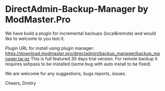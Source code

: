 # DirectAdmin-Backup-Manager by ModMaster.Pro

We have build a plugin for incremental  backups (local&remote) and would like to welcome to you test it. 

Plugin URL for install using plugin manager: https://download.modmaster.pro/directadmin/backup_manager/backup_manager.tar.gz
This is full featured 30 days trial version.
For remote backup it requires sshpass to be installed  (some bug with auto install to be fixed)

We are welcome for any suggestions, bugs reports, issues.

Cheers,
Dmitry
